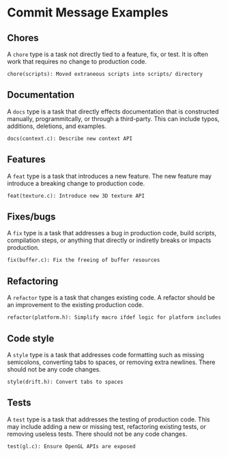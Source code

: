Commit Message Examples
=======================

## Chores

A `chore` type is a task not directly tied to a feature, fix, or test. It is
often work that requires no change to production code.

```
chore(scripts): Moved extraneous scripts into scripts/ directory
```

## Documentation

A `docs` type is a task that directly effects documentation that is
constructed manually, programmitcally, or through a third-party. This
can include typos, additions, deletions, and examples.

```
docs(context.c): Describe new context API
```

## Features

A `feat` type is a task that introduces a new feature. The new feature
may introduce a breaking change to production code.

```
feat(texture.c): Introduce new 3D texture API
```

## Fixes/bugs

A `fix` type is a task that addresses a bug in production code, build
scripts, compilation steps, or anything that directly or indiretly breaks or
impacts production.

```
fix(buffer.c): Fix the freeing of buffer resources
```

## Refactoring

A `refactor` type is a task that changes existing code. A refactor
should be an improvement to the existing production code.

```
refactor(platform.h): Simplify macro ifdef logic for platform includes
```

## Code style

A `style` type is a task that addresses code formatting such as missing
semicolons, converting tabs to spaces, or removing extra newlines. There
should not be any code changes.

```
style(drift.h): Convert tabs to spaces
```

## Tests

A `test` type is a task that addresses the testing of production code.
This may include adding a new or missing test, refactoring existing
tests, or removing useless tests. There should not be any code changes.

```
test(gl.c): Ensure OpenGL APIs are exposed
```
